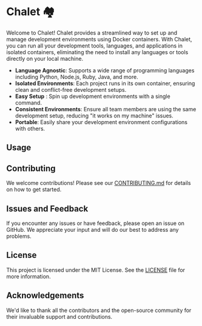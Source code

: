 # Chalet 🏘️

Welcome to Chalet! Chalet provides a streamlined way to set up and manage development environments
using Docker containers. With Chalet, you can run all your development tools, languages, and applications
in isolated containers, eliminating the need to install any languages or tools directly on your local machine.

* **Language Agnostic**: Supports a wide range of programming languages including Python, Node.js, Ruby, Java, and more.
* **Isolated Environments**: Each project runs in its own container, ensuring clean and conflict-free development setups.
* **Easy Setup** : Spin up development environments with a single command.
* **Consistent Environments**: Ensure all team members are using the same development setup, reducing "it works on my machine" issues.
* **Portable**: Easily share your development environment configurations with others.

## Usage

## Contributing
We welcome contributions! Please see our [CONTRIBUTING.md](CONTRIBUTING.md) for details on how to get started.

## Issues and Feedback
If you encounter any issues or have feedback, please open an issue on GitHub. We appreciate your input and will do our best to address any problems.

## License
This project is licensed under the MIT License. See the [LICENSE](LICENSE) file for more information.

## Acknowledgements
We'd like to thank all the contributors and the open-source community for their invaluable support and contributions.

